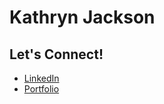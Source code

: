 # Kathryn Jackson


## Let's Connect!
* [LinkedIn](www.linkedin.com/in/kathrynlorrainej)
* [Portfolio](https://alumni.turing.io/alumni/kathryn-jackson)



